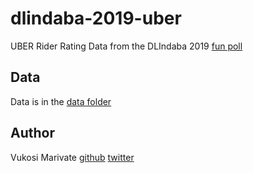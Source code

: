# dlindaba-2019-uber
UBER Rider Rating Data from the DLIndaba 2019 [fun poll](https://docs.google.com/forms/d/e/1FAIpQLSfWXfS-vTqpwDdYn4ynVJT4cFYbhuCwGYvKurKQSCWTk4qBsg/viewform)

## Data

Data is in the [data folder](data)

## Author

Vukosi Marivate [github](https://github.com/vukosim) [twitter](https://www.twiter.com/vukosi)
